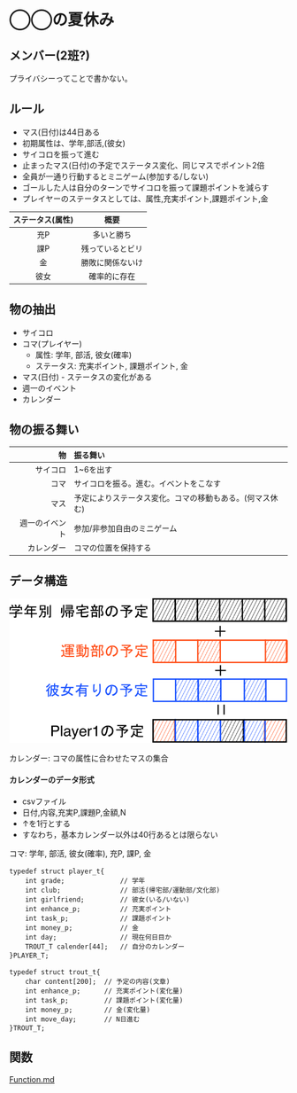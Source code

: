 # ◯◯の夏休み

## メンバー(2班?)
プライバシーってことで書かない。

## ルール
- マス(日付)は44日ある
- 初期属性は、学年,部活,(彼女)
- サイコロを振って進む
- 止まったマス(日付)の予定でステータス変化、同じマスでポイント2倍
- 全員が一通り行動するとミニゲーム(参加する/しない)
- ゴールした人は自分のターンでサイコロを振って課題ポイントを減らす
- プレイヤーのステータスとしては、属性,充実ポイント,課題ポイント,金

| ステータス(属性) | 概要 |
|:-:|:-:|
|充P|多いと勝ち|
|課P|残っているとビリ|
|金| 勝敗に関係ないけ|
|彼女|確率的に存在|

## 物の抽出
- サイコロ
- コマ(プレイヤー)
	- 属性: 学年, 部活, 彼女(確率)
	- ステータス: 充実ポイント, 課題ポイント, 金
- マス(日付) - ステータスの変化がある
- 週一のイベント
- カレンダー

## 物の振る舞い
| 物 | 振る舞い |
|--:|:--|
|サイコロ|1~6を出す|
|コマ|サイコロを振る。進む。イベントをこなす|
|マス|予定によりステータス変化。コマの移動もある。(何マス休む)|
|週一のイベント|参加/非参加自由のミニゲーム|
|カレンダー|コマの位置を保持する|

## データ構造

![各個人のカレンダー](img/calender.png)

カレンダー: コマの属性に合わせたマスの集合
#### カレンダーのデータ形式
- csvファイル
- 日付,内容,充実P,課題P,金額,N
- ↑を1行とする
- すなわち，基本カレンダー以外は40行あるとは限らない

コマ: 学年, 部活, 彼女(確率), 充P, 課P, 金

```コマ
typedef struct player_t{
	int grade;				// 学年
	int club;				// 部活(帰宅部/運動部/文化部)
	int girlfriend;			// 彼女(いる/いない)
	int enhance_p;			// 充実ポイント
	int task_p;				// 課題ポイント
	int money_p;			// 金
	int day;				// 現在何日目か
	TROUT_T calender[44];	// 自分のカレンダー
}PLAYER_T;
```

```マス
typedef struct trout_t{
	char content[200];	// 予定の内容(文章)
	int enhance_p;		// 充実ポイント(変化量)
	int task_p;			// 課題ポイント(変化量)
	int money_p;		// 金(変化量)
	int move_day;		// N日進む
}TROUT_T;
```

## 関数
[Function.md](./Function.md)
